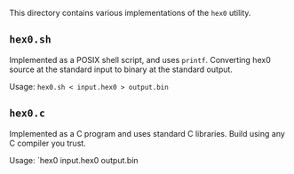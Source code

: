 This directory contains various implementations of the `hex0` utility.

## `hex0.sh`
Implemented as a POSIX shell script, and uses `printf`. Converting hex0
source at the standard input to binary at the standard output.

Usage: `hex0.sh < input.hex0 > output.bin`

## `hex0.c`
Implemented as a C program and uses standard C libraries. Build using any C compiler
you trust.

Usage: `hex0 input.hex0 output.bin
